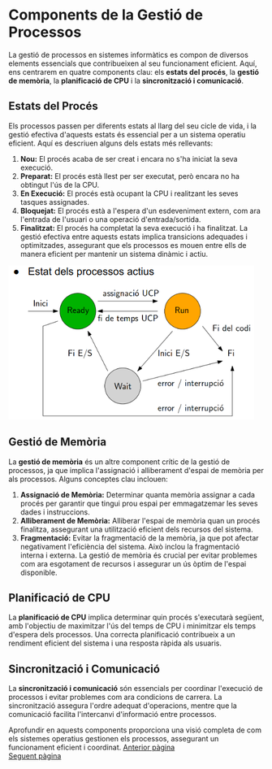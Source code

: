 # Components de la Gestió de Processos
La gestió de processos en sistemes informàtics es compon de diversos elements essencials que contribueixen al seu funcionament eficient. Aquí, ens centrarem en quatre components clau: els **estats del procés**, la **gestió de memòria**, la **planificació de CPU** i la **sincronització i comunicació**.
## Estats del Procés
Els processos passen per diferents estats al llarg del seu cicle de vida, i la gestió efectiva d'aquests estats és essencial per a un sistema operatiu eficient. Aquí es descriuen alguns dels estats més rellevants:
1. **Nou:** El procés acaba de ser creat i encara no s'ha iniciat la seva execució.
2. **Preparat:** El procés està llest per ser executat, però encara no ha obtingut l'ús de la CPU.
3. **En Execució:** El procés està ocupant la CPU i realitzant les seves tasques assignades.
4. **Bloquejat:** El procés està a l'espera d'un esdeveniment extern, com ara l'entrada de l'usuari o una operació d'entrada/sortida.
5. **Finalitzat:** El procés ha completat la seva execució i ha finalitzat.
La gestió efectiva entre aquests estats implica transicions adequades i optimitzades, assegurant que els processos es mouen entre ells de manera eficient per mantenir un sistema dinàmic i actiu.

![Estats del procés](/sistemes/processos/Imatges/Estat_dels_processos.png)

## Gestió de Memòria
La **gestió de memòria** és un altre component crític de la gestió de processos, ja que implica l'assignació i alliberament d'espai de memòria per als processos. Alguns conceptes clau inclouen:
1. **Assignació de Memòria:** Determinar quanta memòria assignar a cada procés per garantir que tingui prou espai per emmagatzemar les seves dades i instruccions.
2. **Alliberament de Memòria:** Alliberar l'espai de memòria quan un procés finalitza, assegurant una utilització eficient dels recursos del sistema.
3. **Fragmentació:** Evitar la fragmentació de la memòria, ja que pot afectar negativament l'eficiència del sistema. Això inclou la fragmentació interna i externa.
La gestió de memòria és crucial per evitar problemes com ara esgotament de recursos i assegurar un ús òptim de l'espai disponible.
## Planificació de CPU
La **planificació de CPU** implica determinar quin procés s'executarà següent, amb l'objectiu de maximitzar l'ús del temps de CPU i minimitzar els temps d'espera dels processos. Una correcta planificació contribueix a un rendiment eficient del sistema i una resposta ràpida als usuaris.
## Sincronització i Comunicació
La **sincronització i comunicació** són essencials per coordinar l'execució de processos i evitar problemes com ara condicions de carrera. La sincronització assegura l'ordre adequat d'operacions, mentre que la comunicació facilita l'intercanvi d'informació entre processos.

Aprofundir en aquests components proporciona una visió completa de com els sistemes operatius gestionen els processos, assegurant un funcionament eficient i coordinat.
[Anterior pàgina](/sistemes/processos/Objectius.md)</br>
[Seguent pàgina](/sistemes/processos/Conclussio.md)
